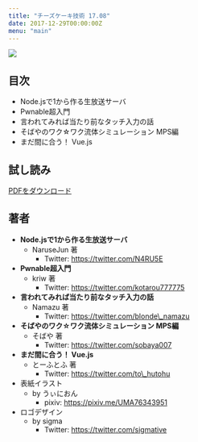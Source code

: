 ```yaml
---
title: "チーズケーキ技術 17.08"
date: 2017-12-29T00:00:00Z
menu: "main"
---
```


![](/17.12/cover.jpg)

## 目次

- Node.jsで1から作る生放送サーバ
- Pwnable超入門
- 言われてみれば当たり前なタッチ入力の話
- そばやのワク☆ワク流体シミュレーション MPS編
- まだ間に合う！ Vue.js

## 試し読み

[PDFをダウンロード](/17.12/sample.pdf)

## 著者

- **Node.jsで1から作る生放送サーバ**
	- NaruseJun 著
		- Twitter: https://twitter.com/N4RU5E
- **Pwnable超入門**
	- kriw 著
		- Twitter: https://twitter.com/kotarou777775
- **言われてみれば当たり前なタッチ入力の話**
	- Namazu 著
		- Twitter: https://twitter.com/blonde\_namazu
- **そばやのワク☆ワク流体シミュレーション MPS編**
	- そばや 著
		- Twitter: https://twitter.com/sobaya007
- **まだ間に合う！ Vue.js**
	- とーふとふ 著
		- Twitter: https://twitter.com/to\_hutohu
- 表紙イラスト
	- by うぃにおん
		- pixiv: https://pixiv.me/UMA76343951
- ロゴデザイン
	- by sigma
		- Twitter: https://twitter.com/sigmative
